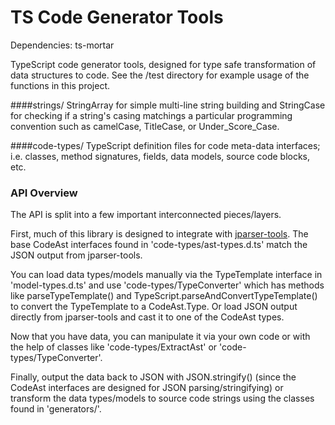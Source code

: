 TS Code Generator Tools
==============

Dependencies:
ts-mortar

TypeScript code generator tools, designed for type safe transformation of data structures to code. 
See the /test directory for example usage of the functions in this project. 


####strings/
StringArray for simple multi-line string building and StringCase for checking if a string's casing matchings a particular programming convention such as camelCase, TitleCase, or Under_Score_Case. 

####code-types/
TypeScript definition files for code meta-data interfaces; i.e. classes, method signatures, fields, data models, source code blocks, etc. 


### API Overview
The API is split into a few important interconnected pieces/layers.

First, much of this library is designed to integrate with [jparser-tools](https://github.com/TeamworkGuy2/JParserTools).  The base CodeAst interfaces found in 'code-types/ast-types.d.ts' match the JSON output from jparser-tools.

You can load data types/models manually via the TypeTemplate interface in 'model-types.d.ts' and use 'code-types/TypeConverter' which has methods like parseTypeTemplate() and TypeScript.parseAndConvertTypeTemplate() to convert the TypeTemplate to a CodeAst.Type. 
Or load JSON output directly from jparser-tools and cast it to one of the CodeAst types.

Now that you have data, you can manipulate it via your own code or with the help of classes like 'code-types/ExtractAst' or 'code-types/TypeConverter'.

Finally, output the data back to JSON with JSON.stringify() (since the CodeAst interfaces are designed for JSON parsing/stringifying) or transform the data types/models to source code strings using the classes found in 'generators/'.